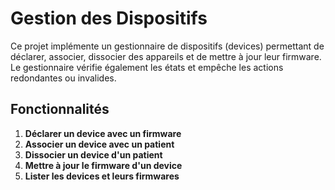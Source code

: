 # Gestion des Dispositifs

Ce projet implémente un gestionnaire de dispositifs (devices) permettant de déclarer, associer, dissocier des appareils et de mettre à jour leur firmware. Le gestionnaire vérifie également les états et empêche les actions redondantes ou invalides.

## Fonctionnalités

1. **Déclarer un device avec un firmware**
2. **Associer un device avec un patient**
3. **Dissocier un device d'un patient**
4. **Mettre à jour le firmware d'un device**
5. **Lister les devices et leurs firmwares**
